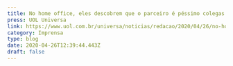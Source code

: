 ```yaml
---
title: No home office, eles descobrem que o parceiro é péssimo colegas de trabalho
press: UOL Universa
link: https://www.uol.com.br/universa/noticias/redacao/2020/04/26/no-home-office-casai-descobrem-que-parceiros-sao-pessimos-colegas.htm
category: Imprensa
type: blog
date: 2020-04-26T12:39:44.443Z
draft: false
---
```

